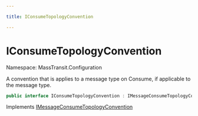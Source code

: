 ```yaml
---

title: IConsumeTopologyConvention

---
```


# IConsumeTopologyConvention

Namespace: MassTransit.Configuration

A convention that is applies to a message type on Consume, if applicable to
 the message type.

```csharp
public interface IConsumeTopologyConvention : IMessageConsumeTopologyConvention
```

Implements [IMessageConsumeTopologyConvention](../masstransit-configuration/imessageconsumetopologyconvention)
